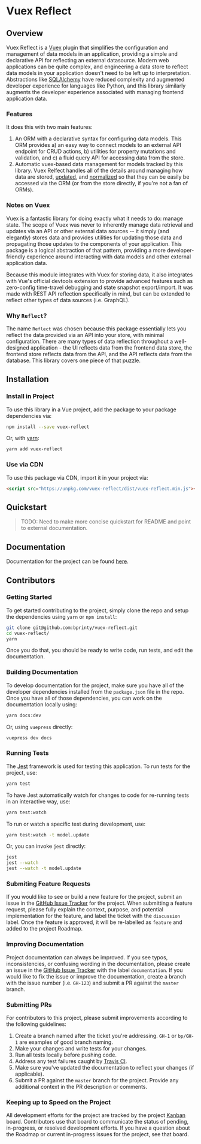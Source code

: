 # Vuex Reflect

## Overview

Vuex Reflect is a [Vuex](https://vuex.vuejs.org/) plugin that simplifies the configuration and management of data models in an application, providing a simple and declarative API for reflecting an external datasource. Modern web applications can be quite complex, and engineering a data store to reflect data models in your application doesn't need to be left up to interpretation. Abstractions like [SQLAlchemy](https://sqlalchemy.org) have reduced complexity and augmented developer experience for languages like Python, and this library similarly augments the developer experience associated with managing frontend application data.

### Features

It does this with two main features:

1. An ORM with a declarative syntax for configuring data models. This ORM provides a) an easy way to connect models to an external API endpoint for CRUD actions, b) utilities for property mutations and validation, and c) a fluid query API for accessing data from the store.
2. Automatic vuex-based data management for models tracked by this library. Vuex Relfect handles all of the details around managing how data are stored, [updated](https://redux.js.org/recipes/structuring-reducers/updating-normalized-data/), and [normalized](https://redux.js.org/recipes/structuring-reducers/normalizing-state-shape/) so that they can be easily be accessed via the ORM (or from the store directly, if you're not a fan of ORMs).

### Notes on Vuex

Vuex is a fantastic library for doing exactly what it needs to do: manage state. The scope of Vuex was never to inherently manage data retrieval and updates via an API or other external data sources -- it simply (and elegantly) stores data and provides utilities for updating those data and propagating those updates to the components of your application. This package is a logical abstraction of that pattern, providing a more developer-friendly experience around interacting with data models and other external application data.

Because this module integrates with Vuex for storing data, it also integrates with Vue's official devtools extension to provide advanced features such as zero-config time-travel debugging and state snapshot export/import. It was made with REST API reflection specifically in mind, but can be extended to reflect other types of data sources (i.e. GraphQL).

### Why `Reflect`?

The name `Reflect` was chosen because this package essentially lets you reflect the data provided via an API into your store, with minimal configuration. There are many types of data reflection throughout a well-designed application - the UI reflects data from the frontend data store, the frontend store reflects data from the API, and the API reflects data from the database. This library covers one piece of that puzzle.


## Installation

### Install in Project

To use this library in a Vue project, add the package to your package dependencies via:

```bash
npm install --save vuex-reflect
```

Or, with [yarn](https://yarnpkg.com/):

```bash
yarn add vuex-reflect
```

### Use via CDN

To use this package via CDN, import it in your project via:

```html
<script src="https://unpkg.com/vuex-reflect/dist/vuex-reflect.min.js"></script>
```

## Quickstart

> TODO: Need to make more concise quickstart for README and point to external documentation.

## Documentation

Documentation for the project can be found [here](http://storage.googleapis.com/atgtag/vuex-reflect/index.html).

<!-- TODO: don't store docs in a bucket after it's published - use GitHub pages. -->

## Contributors

### Getting Started

To get started contributing to the project, simply clone the repo and setup the dependencies using `yarn` or `npm install`:

```bash
git clone git@github.com:bprinty/vuex-reflect.git
cd vuex-reflect/
yarn
```

Once you do that, you should be ready to write code, run tests, and edit the documentation.


### Building Documentation

To develop documentation for the project, make sure you have all of the developer dependencies installed from the `package.json` file in the repo. Once you have all of those dependencies, you can work on the documentation locally using:

```bash
yarn docs:dev
```

Or, using `vuepress` directly:

```bash
vuepress dev docs
```

### Running Tests

The [Jest](https://jestjs.io/) framework is used for testing this application. To run tests for the project, use:

```bash
yarn test
```

To have Jest automatically watch for changes to code for re-running tests in an interactive way, use:

```bash
yarn test:watch
```

To run or watch a specific test during development, use:

```bash
yarn test:watch -t model.update
```

Or, you can invoke `jest` directly:

```bash
jest
jest --watch
jest --watch -t model.update
```

### Submiting Feature Requests

If you would like to see or build a new feature for the project, submit an issue in the [GitHub Issue Tracker](https://github.com/bprinty/vuex-reflect/issues) for the project. When submitting a feature request, please fully explain the context, purpose, and potential implementation for the feature, and label the ticket with the `discussion` label. Once the feature is approved, it will be re-labelled as `feature` and added to the project Roadmap.


### Improving Documentation

Project documentation can always be improved. If you see typos, inconsistencies, or confusing wording in the documentation, please create an issue in the [GitHub Issue Tracker](https://github.com/bprinty/vuex-reflect/issues) with the label `documentation`. If you would like to fix the issue or improve the documentation, create a branch with the issue number (i.e. `GH-123`) and submit a PR against the `master` branch.


### Submitting PRs

For contributors to this project, please submit improvements according to the following guidelines:

1. Create a branch named after the ticket you're addressing. `GH-1` or `bp/GH-1` are examples of good branch naming.
2. Make your changes and write tests for your changes.
3. Run all tests locally before pushing code.
4. Address any test failures caught by [Travis CI](https://travis-ci.com/bprinty/vuex-reflect).
5. Make sure you've updated the documentation to reflect your changes (if applicable).
6. Submit a PR against the `master` branch for the project. Provide any additional context in the PR description or comments.


### Keeping up to Speed on the Project

All development efforts for the project are tracked by the project [Kanban](https://github.com/bprinty/vuex-reflect/projects/1) board. Contributors use that board to communicate the status of pending, in-progress, or resolved development efforts. If you have a question about the Roadmap or current in-progress issues for the project, see that board.

